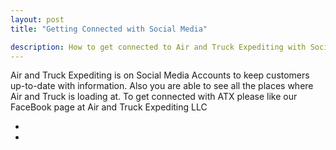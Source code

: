 ```yaml
---
layout: post
title: "Getting Connected with Social Media"

description: How to get connected to Air and Truck Expediting with Social Media
---
```


Air and Truck Expediting is on Social Media Accounts to keep customers up-to-date with information. Also you are able to see all the places where Air and Truck is loading at. To get connected with ATX please like our FaceBook page at Air and Truck Expediting LLC

<ul class="social-media">
  <li>
    <a title="Github" href="https://github.com/{{ site.social.github }}" target="blank">
    <i class="fa fa-github fa-2x"></i></a>
  </li>


  <li>
    <a title="Instagram"
      href="https://instagram.com/{{ site.social.instagram }}"
      target="blank"><i class="fa fa-instagram fa-2x"></i></a>
  </li>


</ul>
